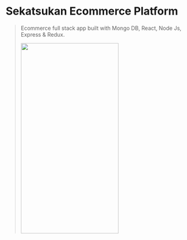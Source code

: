 
# Sekatsukan Ecommerce Platform

> Ecommerce full stack app built with Mongo DB, React, Node Js, Express & Redux.
>
> <a ><img src="https://https://github.com/mitsumoristudio/sekatsukan-Ecommerce-App/blob/main/home.png" width= "256" height = "500" /></a>
